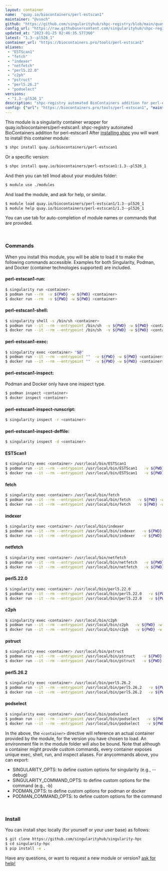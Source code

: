 ```yaml
---
layout: container
name:  "quay.io/biocontainers/perl-estscan1"
maintainer: "@vsoch"
github: "https://github.com/singularityhub/shpc-registry/blob/main/quay.io/biocontainers/perl-estscan1/container.yaml"
config_url: "https://raw.githubusercontent.com/singularityhub/shpc-registry/main/quay.io/biocontainers/perl-estscan1/container.yaml"
updated_at: "2023-01-25 02:46:35.577360"
latest: "1.3--pl526_1"
container_url: "https://biocontainers.pro/tools/perl-estscan1"
aliases:
 - "ESTScan1"
 - "fetch"
 - "indexer"
 - "netfetch"
 - "perl5.22.0"
 - "c2ph"
 - "pstruct"
 - "perl5.26.2"
 - "podselect"
versions:
 - "1.3--pl526_1"
description: "shpc-registry automated BioContainers addition for perl-estscan1"
config: {"url": "https://biocontainers.pro/tools/perl-estscan1", "maintainer": "@vsoch", "description": "shpc-registry automated BioContainers addition for perl-estscan1", "latest": {"1.3--pl526_1": "sha256:8b8456b333d341a2a872448a25cbf5e80cc2f94f6a9d1fd4de9d6baa35a4c16b"}, "tags": {"1.3--pl526_1": "sha256:8b8456b333d341a2a872448a25cbf5e80cc2f94f6a9d1fd4de9d6baa35a4c16b"}, "docker": "quay.io/biocontainers/perl-estscan1", "aliases": {"ESTScan1": "/usr/local/bin/ESTScan1", "fetch": "/usr/local/bin/fetch", "indexer": "/usr/local/bin/indexer", "netfetch": "/usr/local/bin/netfetch", "perl5.22.0": "/usr/local/bin/perl5.22.0", "c2ph": "/usr/local/bin/c2ph", "pstruct": "/usr/local/bin/pstruct", "perl5.26.2": "/usr/local/bin/perl5.26.2", "podselect": "/usr/local/bin/podselect"}}
---
```


This module is a singularity container wrapper for quay.io/biocontainers/perl-estscan1.
shpc-registry automated BioContainers addition for perl-estscan1
After [installing shpc](#install) you will want to install this container module:


```bash
$ shpc install quay.io/biocontainers/perl-estscan1
```

Or a specific version:

```bash
$ shpc install quay.io/biocontainers/perl-estscan1:1.3--pl526_1
```

And then you can tell lmod about your modules folder:

```bash
$ module use ./modules
```

And load the module, and ask for help, or similar.

```bash
$ module load quay.io/biocontainers/perl-estscan1/1.3--pl526_1
$ module help quay.io/biocontainers/perl-estscan1/1.3--pl526_1
```

You can use tab for auto-completion of module names or commands that are provided.

<br>

### Commands

When you install this module, you will be able to load it to make the following commands accessible.
Examples for both Singularity, Podman, and Docker (container technologies supported) are included.

#### perl-estscan1-run:

```bash
$ singularity run <container>
$ podman run --rm  -v ${PWD} -w ${PWD} <container>
$ docker run --rm  -v ${PWD} -w ${PWD} <container>
```

#### perl-estscan1-shell:

```bash
$ singularity shell -s /bin/sh <container>
$ podman run --it --rm --entrypoint /bin/sh  -v ${PWD} -w ${PWD} <container>
$ docker run --it --rm --entrypoint /bin/sh  -v ${PWD} -w ${PWD} <container>
```

#### perl-estscan1-exec:

```bash
$ singularity exec <container> "$@"
$ podman run --it --rm --entrypoint ""  -v ${PWD} -w ${PWD} <container> "$@"
$ docker run --it --rm --entrypoint ""  -v ${PWD} -w ${PWD} <container> "$@"
```

#### perl-estscan1-inspect:

Podman and Docker only have one inspect type.

```bash
$ podman inspect <container>
$ docker inspect <container>
```

#### perl-estscan1-inspect-runscript:

```bash
$ singularity inspect -r <container>
```

#### perl-estscan1-inspect-deffile:

```bash
$ singularity inspect -d <container>
```


#### ESTScan1

```bash
$ singularity exec <container> /usr/local/bin/ESTScan1
$ podman run --it --rm --entrypoint /usr/local/bin/ESTScan1   -v ${PWD} -w ${PWD} <container> -c " $@"
$ docker run --it --rm --entrypoint /usr/local/bin/ESTScan1   -v ${PWD} -w ${PWD} <container> -c " $@"
```


#### fetch

```bash
$ singularity exec <container> /usr/local/bin/fetch
$ podman run --it --rm --entrypoint /usr/local/bin/fetch   -v ${PWD} -w ${PWD} <container> -c " $@"
$ docker run --it --rm --entrypoint /usr/local/bin/fetch   -v ${PWD} -w ${PWD} <container> -c " $@"
```


#### indexer

```bash
$ singularity exec <container> /usr/local/bin/indexer
$ podman run --it --rm --entrypoint /usr/local/bin/indexer   -v ${PWD} -w ${PWD} <container> -c " $@"
$ docker run --it --rm --entrypoint /usr/local/bin/indexer   -v ${PWD} -w ${PWD} <container> -c " $@"
```


#### netfetch

```bash
$ singularity exec <container> /usr/local/bin/netfetch
$ podman run --it --rm --entrypoint /usr/local/bin/netfetch   -v ${PWD} -w ${PWD} <container> -c " $@"
$ docker run --it --rm --entrypoint /usr/local/bin/netfetch   -v ${PWD} -w ${PWD} <container> -c " $@"
```


#### perl5.22.0

```bash
$ singularity exec <container> /usr/local/bin/perl5.22.0
$ podman run --it --rm --entrypoint /usr/local/bin/perl5.22.0   -v ${PWD} -w ${PWD} <container> -c " $@"
$ docker run --it --rm --entrypoint /usr/local/bin/perl5.22.0   -v ${PWD} -w ${PWD} <container> -c " $@"
```


#### c2ph

```bash
$ singularity exec <container> /usr/local/bin/c2ph
$ podman run --it --rm --entrypoint /usr/local/bin/c2ph   -v ${PWD} -w ${PWD} <container> -c " $@"
$ docker run --it --rm --entrypoint /usr/local/bin/c2ph   -v ${PWD} -w ${PWD} <container> -c " $@"
```


#### pstruct

```bash
$ singularity exec <container> /usr/local/bin/pstruct
$ podman run --it --rm --entrypoint /usr/local/bin/pstruct   -v ${PWD} -w ${PWD} <container> -c " $@"
$ docker run --it --rm --entrypoint /usr/local/bin/pstruct   -v ${PWD} -w ${PWD} <container> -c " $@"
```


#### perl5.26.2

```bash
$ singularity exec <container> /usr/local/bin/perl5.26.2
$ podman run --it --rm --entrypoint /usr/local/bin/perl5.26.2   -v ${PWD} -w ${PWD} <container> -c " $@"
$ docker run --it --rm --entrypoint /usr/local/bin/perl5.26.2   -v ${PWD} -w ${PWD} <container> -c " $@"
```


#### podselect

```bash
$ singularity exec <container> /usr/local/bin/podselect
$ podman run --it --rm --entrypoint /usr/local/bin/podselect   -v ${PWD} -w ${PWD} <container> -c " $@"
$ docker run --it --rm --entrypoint /usr/local/bin/podselect   -v ${PWD} -w ${PWD} <container> -c " $@"
```



In the above, the `<container>` directive will reference an actual container provided
by the module, for the version you have chosen to load. An environment file in the
module folder will also be bound. Note that although a container
might provide custom commands, every container exposes unique exec, shell, run, and
inspect aliases. For anycommands above, you can export:

 - SINGULARITY_OPTS: to define custom options for singularity (e.g., --debug)
 - SINGULARITY_COMMAND_OPTS: to define custom options for the command (e.g., -b)
 - PODMAN_OPTS: to define custom options for podman or docker
 - PODMAN_COMMAND_OPTS: to define custom options for the command

<br>

### Install

You can install shpc locally (for yourself or your user base) as follows:

```bash
$ git clone https://github.com/singularityhub/singularity-hpc
$ cd singularity-hpc
$ pip install -e .
```

Have any questions, or want to request a new module or version? [ask for help!](https://github.com/singularityhub/singularity-hpc/issues)